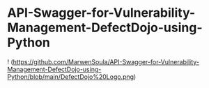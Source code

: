 # API-Swagger-for-Vulnerability-Management-DefectDojo-using-Python

! (https://github.com/MarwenSoula/API-Swagger-for-Vulnerability-Management-DefectDojo-using-Python/blob/main/DefectDojo%20Logo.png)

